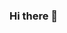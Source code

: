 ### Hi there 👋

<!--
**Stefan-Krstic/Stefan-Krstic** is a ✨ _special_ ✨ repository because its `README.md` (this file) appears on your GitHub profile.

Here are some ideas to get you started:

- 🔭 I’m currently working: on [UpWork] projects
- 🌱 I’m currently learning: AI algorithms and techniques
- 🤔 I’m looking for help with: complex AI-based solutions
- 👯 I’m looking to collaborate: a long-term collaboration
- 📫 How to reach me: [LinkedIn](https://www.linkedin.com/in/stefankrsti%C4%87/)
- ⚡ Fun fact: Ada Lovelace (the world's first programmer) wrote the first algorithm for Analytical Engine in the 19th century.
![Anurag's GitHub stats](https://github-readme-stats.vercel.app/api?username=Stefan-Krstic
&show_icons=true&theme=dark)
-->
